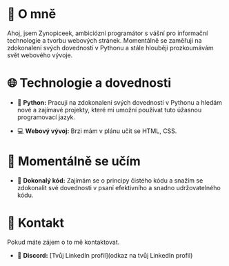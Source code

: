 # 🚀 O mně

Ahoj, jsem Zynopiceek, ambiciózní programátor s vášní pro informační technologie a tvorbu webových stránek. Momentálně se zaměřuji na zdokonalení svých dovedností v Pythonu a stále hlouběji prozkoumávám svět webového vývoje.

# 🌐 Technologie a dovednosti

- 🐍 **Python:** Pracuji na zdokonalení svých dovedností v Pythonu a hledám nové a zajímavé projekty, které mi umožní používat tuto úžasnou programovací jazyk.

- 💻 **Webový vývoj:** Brzi mám v plánu učit se HTML, CSS.

# 🌱 Momentálně se učím

- 🔧 **Dokonalý kód:** Zajímám se o principy čistého kódu a snažím se zdokonalit své dovednosti v psaní efektivního a snadno udržovatelného kódu.

# 🤝 Kontakt

Pokud máte zájem o to mě kontaktovat.

- 💼 **Discord:** [Tvůj LinkedIn profil](odkaz na tvůj LinkedIn profil)


